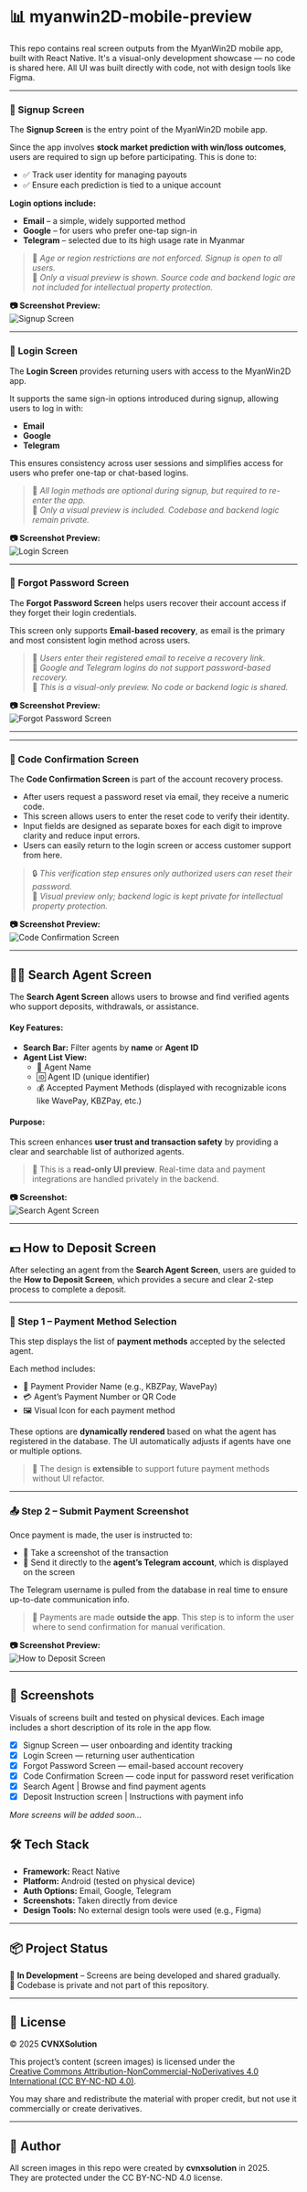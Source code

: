 # 📊 myanwin2D-mobile-preview

This repo contains real screen outputs from the MyanWin2D mobile app, built with React Native. It's a visual-only development showcase — no code is shared here. All UI was built directly with code, not with design tools like Figma.

---

### 📱 Signup Screen

The **Signup Screen** is the entry point of the MyanWin2D mobile app.

Since the app involves **stock market prediction with win/loss outcomes**, users are required to sign up before participating. This is done to:

- ✅ Track user identity for managing payouts
- ✅ Ensure each prediction is tied to a unique account

**Login options include:**

- **Email** – a simple, widely supported method
- **Google** – for users who prefer one-tap sign-in
- **Telegram** – selected due to its high usage rate in Myanmar

> 🛑 _Age or region restrictions are not enforced. Signup is open to all users._  
> 📌 _Only a visual preview is shown. Source code and backend logic are not included for intellectual property protection._

**📷 Screenshot Preview:**  
![Signup Screen](./screenshots/signup-screen.jpg)

---

### 🔐 Login Screen

The **Login Screen** provides returning users with access to the MyanWin2D app.

It supports the same sign-in options introduced during signup, allowing users to log in with:

- **Email**
- **Google**
- **Telegram**

This ensures consistency across user sessions and simplifies access for users who prefer one-tap or chat-based logins.

> 🔁 _All login methods are optional during signup, but required to re-enter the app._  
> 📌 _Only a visual preview is included. Codebase and backend logic remain private._

**📷 Screenshot Preview:**  
![Login Screen](./screenshots/login-screen.jpg)

---

### 🔄 Forgot Password Screen

The **Forgot Password Screen** helps users recover their account access if they forget their login credentials.

This screen only supports **Email-based recovery**, as email is the primary and most consistent login method across users.

> 📩 _Users enter their registered email to receive a recovery link._  
> 🚫 _Google and Telegram logins do not support password-based recovery._  
> 📌 _This is a visual-only preview. No code or backend logic is shared._

**📷 Screenshot Preview:**  
![Forgot Password Screen](./screenshots/forgot-password-screen.jpg)

---

---

### 🔑 Code Confirmation Screen

The **Code Confirmation Screen** is part of the account recovery process.

- After users request a password reset via email, they receive a numeric code.
- This screen allows users to enter the reset code to verify their identity.
- Input fields are designed as separate boxes for each digit to improve clarity and reduce input errors.
- Users can easily return to the login screen or access customer support from here.

> 🔒 _This verification step ensures only authorized users can reset their password._  
> 📌 _Visual preview only; backend logic is kept private for intellectual property protection._

**📷 Screenshot Preview:**  
![Code Confirmation Screen](./screenshots/code-confirmation-screen.jpg)

---

## 🕵️‍♂️ Search Agent Screen

The **Search Agent Screen** allows users to browse and find verified agents who support deposits, withdrawals, or assistance.

#### Key Features:

- **Search Bar:** Filter agents by **name** or **Agent ID**
- **Agent List View:**
  - 🧑 Agent Name
  - 🆔 Agent ID (unique identifier)
  - 💰 Accepted Payment Methods (displayed with recognizable icons like WavePay, KBZPay, etc.)

#### Purpose:

This screen enhances **user trust and transaction safety** by providing a clear and searchable list of authorized agents.

> 🧾 This is a **read-only UI preview**. Real-time data and payment integrations are handled privately in the backend.

**📷 Screenshot:**  
![Search Agent Screen](./screenshots/search-agent-screen.jpg)

---

## 💵 How to Deposit Screen

After selecting an agent from the **Search Agent Screen**, users are guided to the **How to Deposit Screen**, which provides a secure and clear 2-step process to complete a deposit.

---

### 🧾 Step 1 – Payment Method Selection

This step displays the list of **payment methods** accepted by the selected agent.

Each method includes:

- 📛 Payment Provider Name (e.g., KBZPay, WavePay)
- 💳 Agent’s Payment Number or QR Code
- 🖼️ Visual Icon for each payment method

These options are **dynamically rendered** based on what the agent has registered in the database. The UI automatically adjusts if agents have one or multiple options.

> 🔁 The design is **extensible** to support future payment methods without UI refactor.

---

### 📤 Step 2 – Submit Payment Screenshot

Once payment is made, the user is instructed to:

- 📸 Take a screenshot of the transaction
- 💬 Send it directly to the **agent’s Telegram account**, which is displayed on the screen

The Telegram username is pulled from the database in real time to ensure up-to-date communication info.

> 🛑 Payments are made **outside the app**. This step is to inform the user where to send confirmation for manual verification.

**📷 Screenshot Preview:**  
![How to Deposit Screen](./screenshots/how-to-deposit-screen.jpg)

---

## 📸 Screenshots

Visuals of screens built and tested on physical devices. Each image includes a short description of its role in the app flow.

- [x] Signup Screen — user onboarding and identity tracking
- [x] Login Screen — returning user authentication
- [x] Forgot Password Screen — email-based account recovery
- [x] Code Confirmation Screen — code input for password reset verification
- [x] Search Agent | Browse and find payment agents
- [x] Deposit Instruction screen | Instructions with payment info

_More screens will be added soon..._

## 🛠️ Tech Stack

- **Framework:** React Native
- **Platform:** Android (tested on physical device)
- **Auth Options:** Email, Google, Telegram
- **Screenshots:** Taken directly from device
- **Design Tools:** No external design tools were used (e.g., Figma)

---

## 📦 Project Status

🧪 **In Development** – Screens are being developed and shared gradually.  
🚫 Codebase is private and not part of this repository.

---

## 📃 License

© 2025 **CVNXSolution**

This project’s content (screen images) is licensed under the  
[Creative Commons Attribution-NonCommercial-NoDerivatives 4.0 International (CC BY-NC-ND 4.0)](http://creativecommons.org/licenses/by-nc-nd/4.0/).

You may share and redistribute the material with proper credit, but not use it commercially or create derivatives.

---

## 👤 Author

All screen images in this repo were created by **cvnxsolution** in 2025.  
They are protected under the CC BY-NC-ND 4.0 license.
